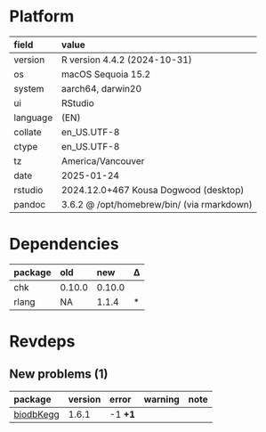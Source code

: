 # Platform

|field    |value                                      |
|:--------|:------------------------------------------|
|version  |R version 4.4.2 (2024-10-31)               |
|os       |macOS Sequoia 15.2                         |
|system   |aarch64, darwin20                          |
|ui       |RStudio                                    |
|language |(EN)                                       |
|collate  |en_US.UTF-8                                |
|ctype    |en_US.UTF-8                                |
|tz       |America/Vancouver                          |
|date     |2025-01-24                                 |
|rstudio  |2024.12.0+467 Kousa Dogwood (desktop)      |
|pandoc   |3.6.2 @ /opt/homebrew/bin/ (via rmarkdown) |

# Dependencies

|package |old    |new    |Δ  |
|:-------|:------|:------|:--|
|chk     |0.10.0 |0.10.0 |   |
|rlang   |NA     |1.1.4  |*  |

# Revdeps

## New problems (1)

|package   |version |error     |warning |note |
|:---------|:-------|:---------|:-------|:----|
|[biodbKegg](problems.md#biodbkegg)|1.6.1   |-1 __+1__ |        |     |

